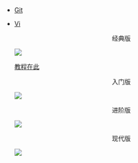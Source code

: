 # 


* [Git](https://github.com/arslanbilal/git-cheat-sheet)

* [Vi](http://cenalulu.github.io/linux/all-vim-cheatsheat/)

  <center>经典版</center>

  ![](https://ws2.sinaimg.cn/large/006tNbRwgy1fygvls3qsqg30sg0k4tcq.gif)

  [教程在此](http://www.viemu.com/a_vi_vim_graphical_cheat_sheet_tutorial.html)

  <center>入门版</center>

  ![](https://ws1.sinaimg.cn/large/006tNbRwgy1fygvpj956yj31400u04qp.jpg)

  <center>进阶版</center>

  ![](https://ws4.sinaimg.cn/large/006tNbRwgy1fygvq6u574j312u0u0qv5.jpg)

  <center>现代版</center>

  ![](https://ws3.sinaimg.cn/large/006tNbRwgy1fygvkri2fhj31840u0dog.jpg)


